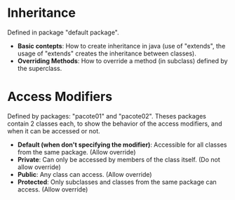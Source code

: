 # Inheritance
Defined in package "default package". 
* **Basic contepts**: How to create inheritance in java (use of "extends", the usage of "extends" creates the inheritance between classes).
* **Overriding Methods**: How to override a method (in subclass) defined by the superclass.

# Access Modifiers
Defined by packages: "pacote01" and "pacote02". Theses packages contain 2 classes each, to show the behavior of the access modifiers, and when it can be accessed or not.

* **Default (when don't specifying the modifier)**: Accessible for all classes from the same package. (Allow override)
* **Private**: Can only be accessed by members of the class itself. (Do not allow override)
* **Public**: Any class can access. (Allow override)
* **Protected**: Only subclasses and classes from the same package can access. (Allow override)
